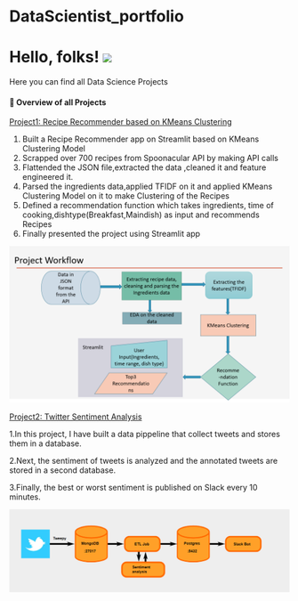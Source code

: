 # DataScientist_portfolio

# Hello, folks! <img src="https://raw.githubusercontent.com/MahaSwetha/MahaSwetha/master/wave.gif" width="30px">


Here you can find all Data Science Projects
<h4>📕 Overview of all Projects</h4>

  [Project1: Recipe Recommender based on KMeans Clustering](https://github.com/MahaGadiyaram/DataScientist_portfolio/tree/main/Recipe_Recommender)
  1. Built a Recipe Recommender app on Streamlit based on KMeans Clustering Model
  2. Scrapped over 700 recipes from Spoonacular API by making API calls
  3. Flattended the JSON file,extracted the data ,cleaned it and feature engineered it.
  4. Parsed the ingredients data,applied TFIDF on it and applied KMeans Clustering Model on it to make Clustering of the Recipes
  5. Defined a recommendation function which takes ingredients, time of cooking,dishtype(Breakfast,Maindish) as input and recommends Recipes
  6. Finally presented the project using Streamlit app
  
  ![alt text](https://github.com/MahaGadiyaram/DataScientist_portfolio/blob/main/images/project_workflow.PNG)
  
  [Project2: Twitter Sentiment Analysis](https://github.com/MahaGadiyaram/DataScientist_portfolio/tree/main/Twitter_ETL)
  
  1.In this project, I have built a data pippeline that collect tweets and stores them in a database.
  
  2.Next, the sentiment of tweets is analyzed and the annotated tweets are stored in a second database.
  
  3.Finally, the best or worst sentiment is published on Slack every 10 minutes.
  
  ![alt text](https://github.com/MahaGadiyaram/DataScientist_portfolio/blob/main/images/ETL_workflow.PNG)

